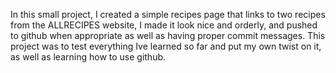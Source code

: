 In this small project, I created a simple recipes page that links to two recipes from the ALLRECIPES website, I made it look nice and orderly, and pushed to github when appropriate as well as having proper commit messages. 
This project was to test everything Ive learned so far and put my own twist on it, as well as learning how to use github.